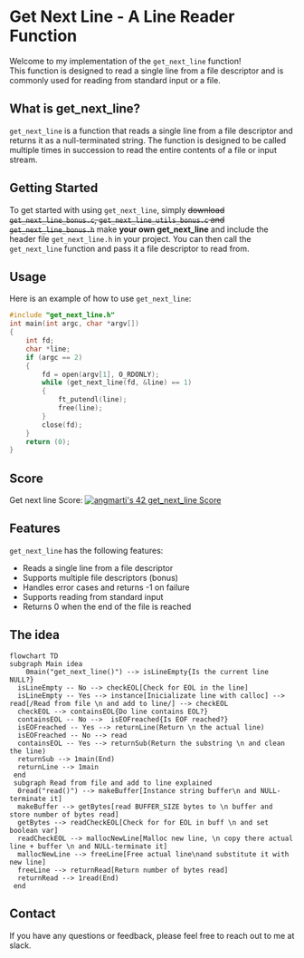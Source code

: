 # Get Next Line - A Line Reader Function
Welcome to my implementation of the `get_next_line` function!  
This function is designed to read a single line from a file descriptor and is commonly used for reading from standard input or a file.

## What is get_next_line?
`get_next_line` is a function that reads a single line from a file descriptor and returns it as a null-terminated string. The function is designed to be called multiple times in succession to read the entire contents of a file or input stream.

## Getting Started
To get started with using `get_next_line`, simply ~~download `get_next_line_bonus.c`, `get_next_line_utils_bonus.c` and `get_next_line_bonus.h`~~ make **your own get_next_line** and include the header file `get_next_line.h` in your project. You can then call the `get_next_line` function and pass it a file descriptor to read from.

## Usage
Here is an example of how to use `get_next_line`:
```C++
#include "get_next_line.h"
int main(int argc, char *argv[])
{
    int fd;
    char *line;
    if (argc == 2)
    {
        fd = open(argv[1], O_RDONLY);
        while (get_next_line(fd, &line) == 1)
        {
            ft_putendl(line);
            free(line);
        }
        close(fd);
    }
    return (0);
}
```

## Score
Get next line Score: [![angmarti's 42 get_next_line Score](https://badge42.vercel.app/api/v2/cl5nvqyx2001109jk9d48eq0s/project/2670153)](https://github.com/angelidito/42/tree/main/Cursus/Get%20Next%20Line)

## Features
`get_next_line` has the following features:
- Reads a single line from a file descriptor
- Supports multiple file descriptors (bonus)
- Handles error cases and returns -1 on failure
- Supports reading from standard input
- Returns 0 when the end of the file is reached

## The idea
```mermaid
flowchart TD
subgraph Main idea
	0main("get_next_line()") --> isLineEmpty{Is the current line NULL?}
  isLineEmpty -- No --> checkEOL[Check for EOL in the line]
  isLineEmpty -- Yes --> instance[Inicializate line with calloc] --> read[/Read from file \n and add to line/] --> checkEOL
  checkEOL --> containsEOL{Do line contains EOL?}
  containsEOL -- No -->  isEOFreached{Is EOF reached?}
  isEOFreached -- Yes --> returnLine(Return \n the actual line)
  isEOFreached -- No --> read 
  containsEOL -- Yes --> returnSub(Return the substring \n and clean the line)
  returnSub --> 1main(End)
  returnLine --> 1main
 end
 subgraph Read from file and add to line explained
  0read("read()") --> makeBuffer[Instance string buffer\n and NULL-terminate it]
  makeBuffer --> getBytes[read BUFFER_SIZE bytes to \n buffer and store number of bytes read]
  getBytes --> readCheckEOL[Check for for EOL in buff \n and set boolean var]
  readCheckEOL --> mallocNewLine[Malloc new line, \n copy there actual line + buffer \n and NULL-terminate it]
  mallocNewLine --> freeLine[Free actual line\nand substitute it with new line]
  freeLine --> returnRead[Return number of bytes read]
  returnRead --> 1read(End)
 end
 ```

## Contact
If you have any questions or feedback, please feel free to reach out to me at slack.

